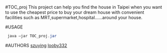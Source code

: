 #TOC_proj
This project can help you find the house in Taipei when you want to use the
cheapest price to buy your dream house with convenient facilities 
such as MRT,supermarket,hospital......around your house.

#USAGE
```java
 java –jar TOC_proj.jar
```
#AUTHORS
[szuying](https://github.com/szuying/)
[looby332](https://github.com/looby332/)

